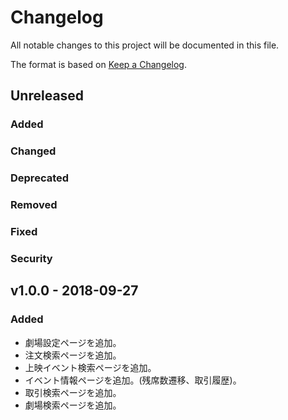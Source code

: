 # Changelog

All notable changes to this project will be documented in this file.

The format is based on [Keep a Changelog](http://keepachangelog.com/).

## Unreleased

### Added

### Changed

### Deprecated

### Removed

### Fixed

### Security

## v1.0.0 - 2018-09-27

### Added

- 劇場設定ページを追加。
- 注文検索ページを追加。
- 上映イベント検索ページを追加。
- イベント情報ページを追加。(残席数遷移、取引履歴)。
- 取引検索ページを追加。
- 劇場検索ページを追加。
